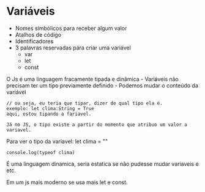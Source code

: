 # Variáveis

* Nomes simbólicos para receber algum valor
* Atalhos de código
* Identificadores
* 3 palavras reservadas para criar uma variável
    * var
    * let
    * const

O Js é uma linguagem fracamente tipada e dinâmica
    - Variáveis não precisam ter um tipo previamente definido
    - Podemos mudar o conteúdo da variável

    // ou seja, eu teria que tipar, dizer de qual tipo ela é.
    exemplo: let clima:String = True
    aqui, estou tipando a fariavel.

    Já no JS, o tipo existe a partir do momento que atribuo um valor a variavel.

Para ver o tipo da variavel:
    let clima = ""

    console.log(typeof clima)


É uma linguagem dinamica, seria estatica se não pudesse mudar variaveis e etc.

Em um js mais moderno se usa mais let e const.